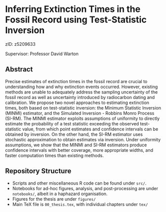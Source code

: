 # Inferring Extinction Times in the Fossil Record using Test-Statistic Inversion

zID: z5209633

Supervisor: Professor David Warton

## Abstract

Precise estimates of extinction times in the fossil record are crucial to understanding how and why extinction events occurred. However, existing methods are unable to adequately address the sampling uncertainty of the fossil record as well as uncertainty introduced by radiocarbon dating and calibration. We propose two novel approaches to estimating extinction times, both based on test-statistic inversion: the Minimum Statistic Inversion (MINMI) estimator, and the Simulated Inversion - Robbins Monro Process (SI-RM). The MINMI estimator exploits assumptions of uniformity to directly estimate the probability of a test statistic exceeding the observed test-statistic value, from which point estimates and confidence intervals can be obtained by inversion. On the other hand, the SI-RM estimator uses stochastic approximation to obtain estimates via inversion. Under uniformity assumptions, we show that the MINMI and SI-RM estimators produce confidence intervals with better coverage, more appropriate widths, and faster computation times than existing methods.

## Repository Structure

- Scripts and other miscellaneous R code can be found under `src/`.
- Notebooks for ad-hoc figures, analysis, and post-processing are under `notebooks/`, albeit in a haphazard organisation.
- Figures for the thesis are under `figures/`
- Main TeX file is `00_thesis.tex`, with individual chapters under `tex/`
